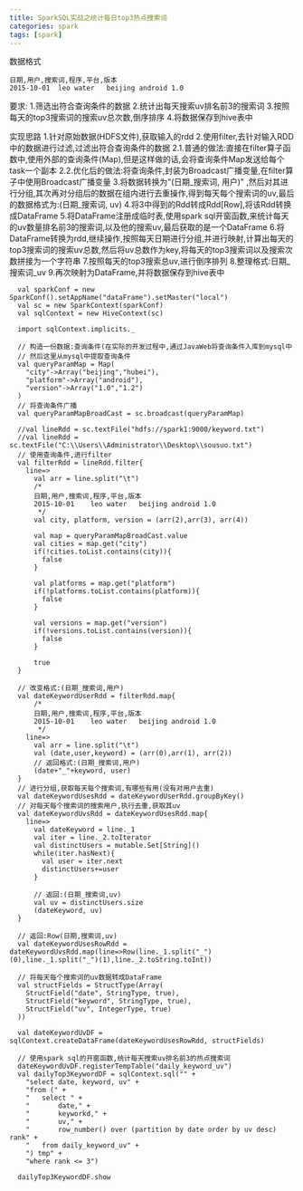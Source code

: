 ```yaml
---
title: SparkSQL实战之统计每日top3热点搜索词
categories: spark  
tags: [spark]
---
```




数据格式
```
日期,用户,搜索词,程序,平台,版本
2015-10-01	leo	water	beijing	android 1.0
```
要求:
1.筛选出符合查询条件的数据
2.统计出每天搜索uv排名前3的搜索词
3.按照每天的top3搜索词的搜索uv总次数,倒序排序
4.将数据保存到hive表中


实现思路
1.针对原始数据(HDFS文件),获取输入的rdd
2.使用filter,去针对输入RDD中的数据进行过滤,过滤出符合查询条件的数据
2.1.普通的做法:直接在filter算子函数中,使用外部的查询条件(Map),但是这样做的话,会将查询条件Map发送给每个task一个副本
2.2.优化后的做法:将查询条件,封装为Broadcast广播变量,在filter算子中使用Broadcast广播变量
3.将数据转换为"(日期_搜索词, 用户)" ,然后对其进行分组,其次再对分组后的数据在组内进行去重操作,得到每天每个搜索词的uv,最后的数据格式为:(日期_搜索词, uv)
4.将3中得到的Rdd转成Rdd[Row],将该Rdd转换成DataFrame
5.将DataFrame注册成临时表,使用spark sql开窗函数,来统计每天的uv数量排名前3的搜索词,以及他的搜索uv,最后获取的是一个DataFrame
6.将DataFrame转换为rdd,继续操作,按照每天日期进行分组,并进行映射,计算出每天的top3搜索词的搜索uv总数,然后将uv总数作为key,将每天的top3搜索词以及搜索次数拼接为一个字符串
7.按照每天的top3搜索总uv,进行倒序排列
8.整理格式:日期_搜索词_uv
9.再次映射为DataFrame,并将数据保存到hive表中




```
  val sparkConf = new SparkConf().setAppName("dataFrame").setMaster("local")
  val sc = new SparkContext(sparkConf)
  val sqlContext = new HiveContext(sc)

  import sqlContext.implicits._

  // 构造一份数据:查询条件(在实际的开发过程中,通过JavaWeb将查询条件入库到mysql中
  // 然后这里从mysql中提取查询条件
  val queryParamMap = Map(
    "city"->Array("beijing","hubei"),
    "platform"->Array("android"),
    "version"->Array("1.0","1.2")
  )
  // 将查询条件广播
  val queryParamMapBroadCast = sc.broadcast(queryParamMap)

  //val lineRdd = sc.textFile("hdfs://spark1:9000/keyword.txt")
  //val lineRdd = sc.textFile("C:\\Users\\Administrator\\Desktop\\sousuo.txt")
  // 使用查询条件,进行filter
  val filterRdd = lineRdd.filter{
    line=>
      val arr = line.split("\t")
      /*
      日期,用户,搜索词,程序,平台,版本
      2015-10-01	leo	water	beijing	android 1.0
       */
      val city, platform, version = (arr(2),arr(3), arr(4))

      val map = queryParamMapBroadCast.value
      val cities = map.get("city")
      if(!cities.toList.contains(city)){
        false
      }

      val platforms = map.get("platform")
      if(!platforms.toList.contains(platform)){
        false
      }

      val versions = map.get("version")
      if(!versions.toList.contains(version)){
        false
      }

      true
  }

  // 改变格式:(日期_搜索词,用户)
  val dateKeywordUserRdd = filterRdd.map{
      /*
      日期,用户,搜索词,程序,平台,版本
      2015-10-01	leo	water	beijing	android 1.0
       */
    line=>
      val arr = line.split("\t")
      val (date,user,keyword) = (arr(0),arr(1), arr(2))
      // 返回格式:(日期_搜索词,用户)
      (date+"_"+keyword, user)
  }
  // 进行分组,获取每天每个搜索词,有哪些有用(没有对用户去重)
  val dateKeywordUsesRdd = dateKeywordUserRdd.groupByKey()
  // 对每天每个搜索词的搜索用户,执行去重,获取其uv
  val dateKeywordUvsRdd = dateKeywordUsesRdd.map{
    line=>
      val dateKeyword = line._1
      val iter = line._2.toIterator
      val distinctUsers = mutable.Set[String]()
      while(iter.hasNext){
        val user = iter.next
        distinctUsers+=user
      }

      // 返回:(日期_搜索词,uv)
      val uv = distinctUsers.size
      (dateKeyword, uv)
  }

  // 返回:Row(日期,搜索词,uv)
  val dateKeywordUsesRowRdd = dateKeywordUvsRdd.map(line=>Row(line._1.split("_")(0),line._1.split("_")(1),line._2.toString.toInt))

  // 将每天每个搜索词的uv数据转成DataFrame
  val structFields = StructType(Array(
    StructField("date", StringType, true),
    StructField("keyword", StringType, true),
    StructField("uv", IntegerType, true)
  ))

  val dateKeywordUvDF = sqlContext.createDataFrame(dateKeywordUsesRowRdd, structFields)

  // 使用spark sql的开窗函数,统计每天搜索uv排名前3的热点搜索词
  dateKeywordUvDF.registerTempTable("daily_keyword_uv")
  val dailyTop3KeywordDF = sqlContext.sql("" +
    "select date, keyword, uv" +
    "from (" +
    "   select " +
    "       date," +
    "       keyworkd," +
    "       uv," +
    "       row_number() over (partition by date order by uv desc) rank" +
    "   from daily_keyword_uv" +
    ") tmp" +
    "where rank <= 3")

  dailyTop3KeywordDF.show


```

